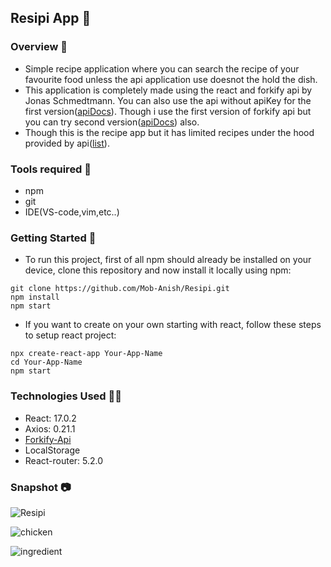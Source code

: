 ## Resipi App 🍲

### Overview 📓

- Simple recipe application where you can search the recipe of your favourite food unless the api application use doesnot the hold the dish.
- This application is completely made using the react and forkify api by Jonas Schmedtmann. You can also use the api without apiKey for the first version([apiDocs](https://forkify-api.herokuapp.com)). Though i use the first version of forkify api but you can try second version([apiDocs](https://forkify-api.herokuapp.com/v2)) also.
- Though this is the recipe app but it has limited recipes under the hood provided by api([list](https://forkify-api.herokuapp.com/phrases.html)).

### Tools required 🧰

* npm
* git
* IDE(VS-code,vim,etc..)

### Getting Started 🚩

* To run this project, first of all npm should already be installed on your device, clone this repository and now install it locally using npm:


```
git clone https://github.com/Mob-Anish/Resipi.git
npm install
npm start
```

* If you want to create on your own starting with react, follow these steps to setup react project:


```
npx create-react-app Your-App-Name
cd Your-App-Name
npm start
```

### Technologies Used 🧑‍💻
* React: 17.0.2
* Axios: 0.21.1
* [Forkify-Api](https://forkify-api.herokuapp.com)
* LocalStorage
* React-router: 5.2.0

### Snapshot 📷

![Resipi](https://user-images.githubusercontent.com/75711381/123782089-a5c98780-d8f4-11eb-9ee2-928bcaff21b2.PNG)

![chicken](https://user-images.githubusercontent.com/75711381/123782132-b417a380-d8f4-11eb-926a-f21fd0329f08.PNG)

![ingredient](https://user-images.githubusercontent.com/75711381/123782169-c09bfc00-d8f4-11eb-86e3-9928ea55236d.PNG)

